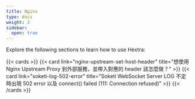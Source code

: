 ```yaml
---
title: Nginx
type: docs
weight: 2
sidebar:
  open: true
---
```


Explore the following sections to learn how to use Hextra:

<!--more-->

{{< cards >}}
{{< card link="nginx-upstream-set-host-header" title="想使用 Nginx Upstream Proxy 到外部服務，並帶入對應的 header 該怎麼做？" >}}
{{< card link="soketi-log-502-error" title="Soketi WebSocket Server LOG 不定時出現 502 error 以及 connect() failed (111: Connection refused)" >}}
{{< /cards >}}
